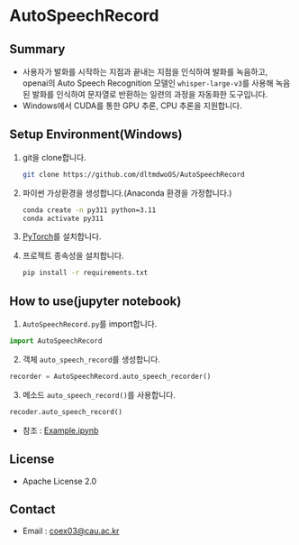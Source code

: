 # AutoSpeechRecord

## Summary

 * 사용자가 발화를 시작하는 지점과 끝내는 지점을 인식하여 발화를 녹음하고, openai의 Auto Speech Recognition 모델인 `whisper-large-v3`를 사용해 녹음된 발화를 인식하여 문자열로 반환하는 일련의 과정을 자동화한 도구입니다. 
 * Windows에서 CUDA를 통한 GPU 추론, CPU 추론을 지원합니다.

## Setup Environment(Windows)

 1. git을 clone합니다.
    
    ```bash
    git clone https://github.com/dltmdwoOS/AutoSpeechRecord
    ```
 2. 파이썬 가상환경을 생성합니다.(Anaconda 환경을 가정합니다.)
    ```bash
    conda create -n py311 python=3.11
    conda activate py311
    ```
 3. [PyTorch](https://pytorch.org/get-started/locally/)를 설치합니다.
 4. 프로젝트 종속성을 설치합니다.
    ```bash
    pip install -r requirements.txt
    ```

## How to use(jupyter notebook)

1. `AutoSpeechRecord.py`를 import합니다.
  ```python
  import AutoSpeechRecord
  ```
2. 객체 `auto_speech_record`를 생성합니다.
  ```python
  recorder = AutoSpeechRecord.auto_speech_recorder()
  ``` 
3. 메소드 `auto_speech_record()`를 사용합니다.
  ```python
  recoder.auto_speech_record()
  ```
  * 참조 : [Example.ipynb](https://github.com/dltmdwoOS/AutoSpeechRecord/blob/main/example.ipynb)

## License

  * Apache License 2.0

## Contact

  * Email : coex03@cau.ac.kr
